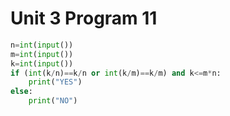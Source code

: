 # Unit 3 Program 11
```.py
n=int(input())
m=int(input())
k=int(input())
if (int(k/n)==k/n or int(k/m)==k/m) and k<=m*n:
    print("YES")
else:
    print("NO")

```
